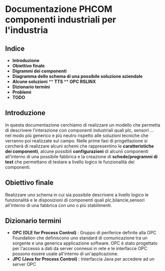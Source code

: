 # Documentazione PHCOM componenti industriali per l'industria

## Indice

 * **Introduzione**
 * **Obiettivo finale**
 * **Digrammi dei componenti**
 * **Diagramma dello schema di una possibile soluzione aziendale**
 * **Alcune soluzioni**
 ** **TTS**
 ** **OPC RSLINX**
 * **Dizionario termini**
 * **Problemi**
 * **TODO**

## Introduzione
In questa documentazione cerchiamo di realizzare un modello che permetta di descrivere l'interazione con componenti industriali quali plc, sensori ... nel modo più generico e più neutro rispetto alle soluzioni tecniche che verranno poi realizzate sul campo.
Nelle prime fasi di progettazione si cercherà di realizzare alcuni schemi che rappresentino le **caratteristiche dei componenti**, alcune possibili **configurazioni**  di alcunii componenti all'interno di una possibile fabbrica e la creazione di **schede/programmi di test** che permettano di testare a livello logico le funzionalità dei componenti.

## Obiettivo finale
Realizzare uno schema in cui sia possibile descrivere a livello logico le funzionalità e le disposizioni di componenti quali plc,bilancie,sensori all'interno di una fabbrica con uno o più stabilimenti.

## Dizionario termini
 * **OPC (OLE for Process Control)** :  Gruppo di periferice definite alla OPC Foundation che definiscono uno standard di comunicazione tra un sorgente e una generica applicazione software. OPC è stato progettato per l'accesso a dati da server connessi in rete e le interfacce OPC possono essere usate all'interno di un'applicazione.
 * **JPC (Java for Process Control)**  :  Interfaccia Java per accedere ad un server OPC
